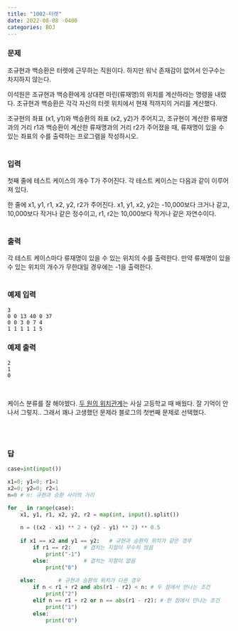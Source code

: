 ```yaml
---
title: "1002-터렛"
date: 2022-08-08 -0400
categories: BOJ
---
```


### 문제

조규현과 백승환은 터렛에 근무하는 직원이다. 하지만 워낙 존재감이 없어서 인구수는 차지하지 않는다.

이석원은 조규현과 백승환에게 상대편 마린(류재명)의 위치를 계산하라는 명령을 내렸다. 조규현과 백승환은 각각 자신의 터렛 위치에서 현재 적까지의 거리를 계산했다.

조규현의 좌표 (x1, y1)와 백승환의 좌표 (x2, y2)가 주어지고, 조규현이 계산한 류재명과의 거리 r1과 백승환이 계산한 류재명과의 거리 r2가 주어졌을 때, 류재명이 있을 수 있는 좌표의 수를 출력하는 프로그램을 작성하시오.
<br/><br/>

### 입력

첫째 줄에 테스트 케이스의 개수 T가 주어진다. 각 테스트 케이스는 다음과 같이 이루어져 있다.

한 줄에 x1, y1, r1, x2, y2, r2가 주어진다. x1, y1, x2, y2는 -10,000보다 크거나 같고, 10,000보다 작거나 같은 정수이고, r1, r2는 10,000보다 작거나 같은 자연수이다.
<br/><br/>

### 출력

각 테스트 케이스마다 류재명이 있을 수 있는 위치의 수를 출력한다. 만약 류재명이 있을 수 있는 위치의 개수가 무한대일 경우에는 -1을 출력한다.
<br/><br/>

### 예제 입력
```
3
0 0 13 40 0 37
0 0 3 0 7 4
1 1 1 1 1 5
```

### 예제 출력
```
2
1
0
```
<br/>

케이스 분류를 잘 해야헸다.
[두 원의 위치관계][circle]는 사실 고등학교 때 배웠다. 잘 기억이 안나서 그렇지.. 그래서 꽤나 고생했던 문제라 블로그의 첫번째 문제로 선택했다.

<br/><br/>
### 답

```python
case=int(input())

x1=0; y1=0; r1=1
x2=0; y2=0; r2=1
n=0 # n: 규현과 승환 사이의 거리

for _ in range(case):
    x1, y1, r1, x2, y2, r2 = map(int, input().split())
    
    n = ((x2 - x1) ** 2 + (y2 - y1) ** 2) ** 0.5
    
    if x1 == x2 and y1 == y2:   # 규현과 승환의 위치가 같은 경우
        if r1 == r2:    # 겹치는 지점이 무수히 많음
            print("-1")
        else:           # 겹치는 지점이 없음
            print("0")
    
    else:       # 규현과 승환의 위치가 다른 경우
        if n < r1 + r2 and abs(r1 - r2) < n: # 두 점에서 만나는 조건
            print("2")
        elif n == r1 + r2 or n == abs(r1 - r2): # 한 점에서 만나는 조건
            print("1")
        else:
            print("0")
```

[circle]: https://mathbang.net/101